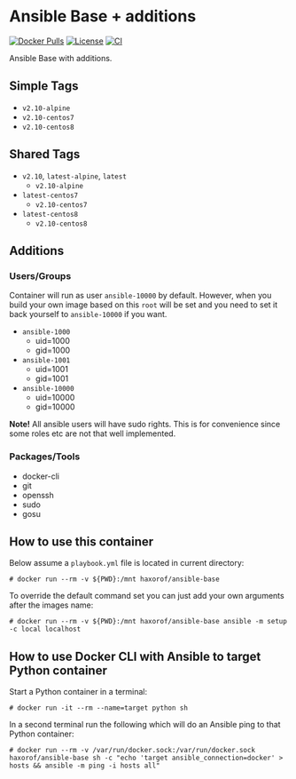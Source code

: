 # Ansible Base + additions

[![Docker Pulls](https://img.shields.io/docker/pulls/haxorof/ansible-base)](https://hub.docker.com/r/haxorof/ansible-base/)
[![License](https://img.shields.io/github/license/haxorof/docker-ansible-base)](https://hub.docker.com/r/haxorof/ansible-base/)
[![CI](https://github.com/haxorof/docker-ansible-base/workflows/CI/badge.svg)](https://github.com/haxorof/docker-ansible-base/actions?query=workflow%3ACI)

Ansible Base with additions.

## Simple Tags

- `v2.10-alpine`
- `v2.10-centos7`
- `v2.10-centos8`

## Shared Tags

- `v2.10`, `latest-alpine`, `latest`
  - `v2.10-alpine`
- `latest-centos7`
  - `v2.10-centos7`
- `latest-centos8`
  - `v2.10-centos8`


## Additions

### Users/Groups

Container will run as user `ansible-10000` by default. However, when you build your own image based on this `root` will be set and you need to set it back yourself to `ansible-10000` if you want.

- `ansible-1000`
  - uid=1000
  - gid=1000
- `ansible-1001`
  - uid=1001
  - gid=1001
- `ansible-10000`
  - uid=10000
  - gid=10000

**Note!** All ansible users will have sudo rights. This is for convenience since some roles etc are not that well implemented.

### Packages/Tools

- docker-cli
- git
- openssh
- sudo
- gosu

## How to use this container

Below assume a `playbook.yml` file is located in current directory:

```console
# docker run --rm -v ${PWD}:/mnt haxorof/ansible-base
```

To override the default command set you can just add your own arguments after the images name:

```console
# docker run --rm -v ${PWD}:/mnt haxorof/ansible-base ansible -m setup -c local localhost
```

## How to use Docker CLI with Ansible to target Python container

Start a Python container in a terminal:

```console
# docker run -it --rm --name=target python sh
```

In a second terminal run the following which will do an Ansible ping to that Python container:

```console
# docker run --rm -v /var/run/docker.sock:/var/run/docker.sock haxorof/ansible-base sh -c "echo 'target ansible_connection=docker' > hosts && ansible -m ping -i hosts all"
```
